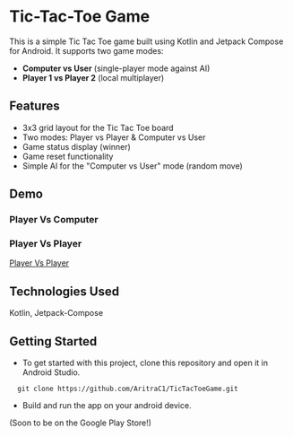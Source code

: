 # Tic-Tac-Toe Game

This is a simple Tic Tac Toe game built using Kotlin and Jetpack Compose for Android. It supports two game modes:
- **Computer vs User** (single-player mode against AI)
- **Player 1 vs Player 2** (local multiplayer)

## Features
- 3x3 grid layout for the Tic Tac Toe board
- Two modes: Player vs Player & Computer vs User
- Game status display (winner)
- Game reset functionality
- Simple AI for the "Computer vs User" mode (random move)

## Demo

### Player Vs Computer


### Player Vs Player
[Player Vs Player](app/src/main/java/com/example/tictactoegame/images/demo/playervsplayer.mp4)

## Technologies Used
Kotlin, Jetpack-Compose

## Getting Started
- To get started with this project, clone this repository and open it in Android Studio.
```
  git clone https://github.com/AritraC1/TicTacToeGame.git
```

- Build and run the app on your android device.

(Soon to be on the Google Play Store!)

